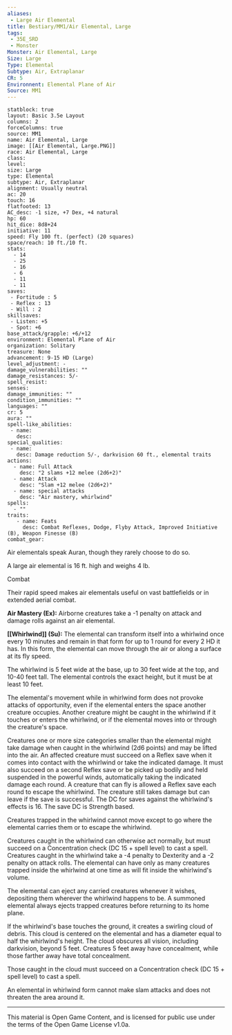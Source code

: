 ```yaml
---
aliases:
 - Large Air Elemental
title: Bestiary/MM1/Air Elemental, Large
tags: 
 - 35E_SRD
 - Monster
Monster: Air Elemental, Large
Size: Large
Type: Elemental
Subtype: Air, Extraplanar
CR: 5
Environnent: Elemental Plane of Air
Source: MM1
---
```


```statblock
statblock: true
layout: Basic 3.5e Layout
columns: 2
forceColumns: true
source: MM1 
name: Air Elemental, Large
image: [[Air Elemental, Large.PNG]]
race: Air Elemental, Large
class: 
level: 
size: Large
type: Elemental
subtype: Air, Extraplanar
alignment: Usually neutral
ac: 20
touch: 16
flatfooted: 13
AC_desc: -1 size, +7 Dex, +4 natural
hp: 60
hit_dice: 8d8+24
initiative: 11
speed: Fly 100 ft. (perfect) (20 squares)
space/reach: 10 ft./10 ft.
stats:
  - 14
  - 25
  - 16
  - 6
  - 11
  - 11
saves:
 - Fortitude : 5
 - Reflex : 13
 - Will : 2
skillsaves:
 - Listen: +5
 - Spot: +6
base_attack/grapple: +6/+12
environment: Elemental Plane of Air
organization: Solitary
treasure: None
advancement: 9-15 HD (Large)
level_adjustment: -
damage_vulnerabilities: ""
damage_resistances: 5/-
spell_resist: 
senses: 
damage_immunities: ""
condition_immunities: ""
languages: ""
cr: 5
aura: ""
spell-like_abilities:
 - name: 
   desc: 
special_qualities:
 - name:
   desc: Damage reduction 5/-, darkvision 60 ft., elemental traits
actions:
  - name: Full Attack
    desc: "2 slams +12 melee (2d6+2)"
  - name: Attack
    desc: "Slam +12 melee (2d6+2)"
  - name: special attacks
    desc: "Air mastery, whirlwind"
spells:
  - ""
traits:
   - name: Feats
     desc: Combat Reflexes, Dodge, Flyby Attack, Improved Initiative (B), Weapon Finesse (B)
combat_gear:  
```


Air elementals speak Auran, though they rarely choose to do so.

A large air elemental is 16 ft. high and weighs 4 lb.

Combat

Their rapid speed makes air elementals useful on vast battlefields or in extended aerial combat.


**Air Mastery (Ex):** Airborne creatures take a -1 penalty on attack and damage rolls against an air elemental.


**[[Whirlwind]] (Su):** The elemental can transform itself into a whirlwind once every 10 minutes and remain in that form for up to 1 round for every 2 HD it has. In this form, the elemental can move through the air or along a surface at its fly speed.

The whirlwind is 5 feet wide at the base, up to 30 feet wide at the top, and 10-40 feet tall. The elemental controls the exact height, but it must be at least 10 feet.

The elemental's movement while in whirlwind form does not provoke attacks of opportunity, even if the elemental enters the space another creature occupies. Another creature might be caught in the whirlwind if it touches or enters the whirlwind, or if the elemental moves into or through the creature's space.

Creatures one or more size categories smaller than the elemental might take damage when caught in the whirlwind (2d6 points) and may be lifted into the air. An affected creature must succeed on a Reflex save when it comes into contact with the whirlwind or take the indicated damage. It must also succeed on a second Reflex save or be picked up bodily and held suspended in the powerful winds, automatically taking the indicated damage each round. A creature that can fly is allowed a Reflex save each round to escape the whirlwind. The creature still takes damage but can leave if the save is successful. The DC for saves against the whirlwind's effects is 16. The save DC is Strength based.

Creatures trapped in the whirlwind cannot move except to go where the elemental carries them or to escape the whirlwind.

Creatures caught in the whirlwind can otherwise act normally, but must succeed on a Concentration check (DC 15 + spell level) to cast a spell. Creatures caught in the whirlwind take a -4 penalty to Dexterity and a -2 penalty on attack rolls. The elemental can have only as many creatures trapped inside the whirlwind at one time as will fit inside the whirlwind's volume.

The elemental can eject any carried creatures whenever it wishes, depositing them wherever the whirlwind happens to be. A summoned elemental always ejects trapped creatures before returning to its home plane.

If the whirlwind's base touches the ground, it creates a swirling cloud of debris. This cloud is centered on the elemental and has a diameter equal to half the whirlwind's height. The cloud obscures all vision, including darkvision, beyond 5 feet. Creatures 5 feet away have concealment, while those farther away have total concealment.

Those caught in the cloud must succeed on a Concentration check (DC 15 + spell level) to cast a spell.

An elemental in whirlwind form cannot make slam attacks and does not threaten the area around it.

---

This material is Open Game Content, and is licensed for public use under the terms of the Open Game License v1.0a.
